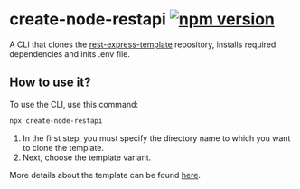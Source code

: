 # create-node-restapi [![npm version](https://badge.fury.io/js/create-node-restapi.svg)](https://badge.fury.io/js/create-node-restapi)
A CLI that clones the [rest-express-template](https://github.com/Michal3333/rest-express-template) repository, installs required dependencies and inits .env file.

## How to use it?
To use the CLI, use this command:

```sh
npx create-node-restapi
```

1. In the first step, you must specify the directory name to which you want to clone the template.
2. Next, choose the template variant.

More details about the template can be found [here](https://github.com/Michal3333/rest-express-template).
